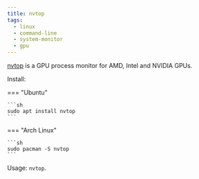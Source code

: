 ```yaml
---
title: nvtop
tags:
  - linux
  - command-line
  - system-monitor
  - gpu
---
```


[nvtop](https://github.com/Syllo/nvtop) is a GPU process monitor for AMD, Intel and NVIDIA GPUs.

Install:

=== "Ubuntu"

    ```sh
    sudo apt install nvtop
    ```

=== "Arch Linux"

    ```sh
    sudo pacman -S nvtop
    ```

Usage: `nvtop`.
